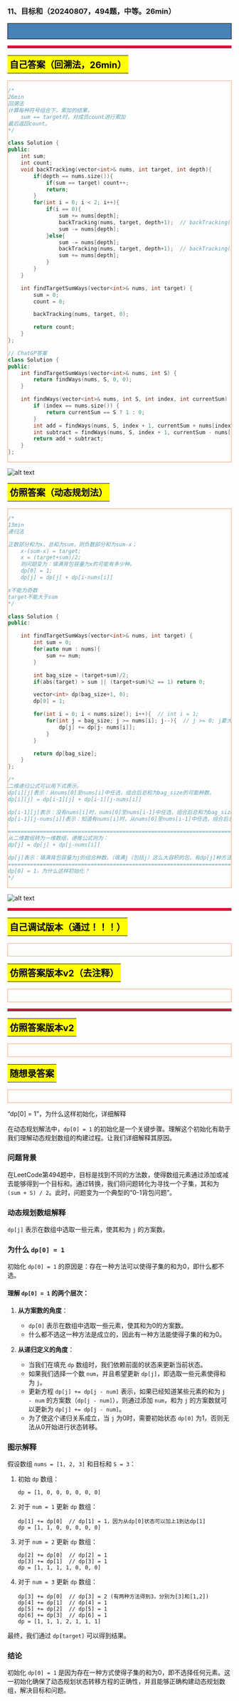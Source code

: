 ### 11、目标和（20240807，494题，中等。26min）
<div style="border: 1px solid black; padding: 10px; background-color: SteelBlue;">



  </p>
</div>

<hr style="border-top: 5px solid #DC143C;">
<table>
  <tr>
    <td bgcolor="Yellow" style="padding: 5px; border: 0px solid black;">
      <span style="font-weight: bold; font-size: 20px;color: black;">
      自己答案（回溯法，26min）
      </span>
    </td>
  </tr>
</table>
<div style="padding: 0px; border: 1.5px solid LightSalmon; margin-bottom: 10px;">

```C++
/*
26min
回溯法
计算每种符号组合下，累加的结果，
    sum == target时，对成员count进行累加
最后返回count。
*/

class Solution {
public:
    int sum;
    int count;
    void backTracking(vector<int>& nums, int target, int depth){
        if(depth == nums.size()){
            if(sum == target) count++;
            return;
        }
        for(int i = 0; i < 2; i++){
            if(i == 0){
                sum += nums[depth];
                backTracking(nums, target, depth+1);  // backTracking(nums, target, depth++)
                sum -= nums[depth];
            }else{
                sum -= nums[depth];
                backTracking(nums, target, depth+1);  // backTracking(nums, target, depth++)
                sum += nums[depth];
            }
        }
    }

    int findTargetSumWays(vector<int>& nums, int target) {
        sum = 0;
        count = 0;

        backTracking(nums, target, 0);

        return count;
    }
};

// ChatGP答案
class Solution {
public:
    int findTargetSumWays(vector<int>& nums, int S) {
        return findWays(nums, S, 0, 0);
    }

    int findWays(vector<int>& nums, int S, int index, int currentSum) {
        if (index == nums.size()) {
            return currentSum == S ? 1 : 0;
        }
        int add = findWays(nums, S, index + 1, currentSum + nums[index]);
        int subtract = findWays(nums, S, index + 1, currentSum - nums[index]);
        return add + subtract;
    }
};
```

</div>

![alt text](9be66001b1860ed2b3e77703267ca09.png)

<table>
  <tr>
    <td bgcolor="Yellow" style="padding: 5px; border: 0px solid black;">
      <span style="font-weight: bold; font-size: 20px;color: black;">
      仿照答案（动态规划法）
      </span>
    </td>
  </tr>
</table>

<div style="padding: 0px; border: 1.5px solid LightSalmon; margin-bottom: 10px">

```C++
/*
13min
递归法

正数部分和为x，总和为sum，则负数部分和为sum-x；
    x-(sum-x) = target;
    x = (target+sum)/2;
    则问题变为：填满背包容量为x的可能有多少种。
    dp[0] = 1;
    dp[j] = dp[j] + dp[i-nums[i]]

x不能为奇数
target不能大于sum
*/

class Solution {
public:

    int findTargetSumWays(vector<int>& nums, int target) {
        int sum = 0;
        for(auto num : nums){
            sum += num;
        }

        int bag_size = (target+sum)/2;
        if(abs(target) > sum || (target+sum)%2 == 1) return 0;

        vector<int> dp(bag_size+1, 0);
        dp[0] = 1;

        for(int i = 0; i < nums.size(); i++){  // int i = 1;
            for(int j = bag_size; j >= nums[i]; j--){  // j >= 0; j要大于nums[i]，否则dp[j- nums[i]]会越界！！！
                dp[j] += dp[j- nums[i]];
            }
        } 

        return dp[bag_size];
    }
};

/*
二维递归公式可以用下式表示。
dp[i][j]表示：从nums[0]至nums[i]中任选，组合后总和为bag_size的可能种数。
dp[i][j] = dp[i-1][j] + dp[i-1][j-nums[i]]

dp[i-1][j]表示：没有nums[i]时，nums[0]至nums[i-1]中任选，组合后总和为bag_size的可能种数。
dp[i-1][j-nums[i]]表示：知道有nums[i]时，从nums[0]至nums[i-1]中任选，组合后总和为(bag_size-nums[i])的可能种数!!!

===============================================================================
从二维数组转为一维数组，递推公式则为：
dp[j] = dp[j] + dp[j-nums[i]]

dp[j]表示：填满背包容量为j的组合种数。（填满j（包括j）这么大容积的包，有dp[j]种方法）
===============================================================================
dp[0] = 1，为什么这样初始化？
*/
```
</div>

![alt text](0fa67644abecdeaca261c1154b34bef.png)

<hr style="border-top: 5px solid #DC143C;">

<table>
  <tr>
    <td bgcolor="Yellow" style="padding: 5px; border: 0px solid black;">
      <span style="font-weight: bold; font-size: 20px;color: black;">
      自己调试版本（通过！！！）
      </span>
    </td>
  </tr>
</table>

<div style="padding: 0px; border: 1.5px solid LightSalmon; margin-bottom: 10px">

```C++


```
</div>

<table>
  <tr>
    <td bgcolor="Yellow" style="padding: 5px; border: 0px solid black;">
      <span style="font-weight: bold; font-size: 20px;color: black;">
      仿照答案版本v2（去注释）
      </span>
    </td>
  </tr>
</table>

<div style="padding: 0px; border: 1.5px solid LightSalmon; margin-bottom: 10px">

```C++


```
</div>

<hr style="border-top: 5px solid #DC143C;">

<table>
  <tr>
    <td bgcolor="Yellow" style="padding: 5px; border: 0px solid black;">
      <span style="font-weight: bold; font-size: 20px;color: black;">
      仿照答案版本v2
      </span>
    </td>
  </tr>
</table>

<div style="padding: 0px; border: 1.5px solid LightSalmon; margin-bottom: 10px">

```C++


```
</div>

<table>
  <tr>
    <td bgcolor="Yellow" style="padding: 5px; border: 0px solid black;">
      <span style="font-weight: bold; font-size: 20px;color: black;">
      随想录答案
      </span>
    </td>
  </tr>
</table>

<div style="padding: 0px; border: 1.5px solid LightSalmon; margin-bottom: 10px">

```C++


```
</div>


“dp[0] = 1”，为什么这样初始化，详细解释

在动态规划解法中，`dp[0] = 1` 的初始化是一个关键步骤。理解这个初始化有助于我们理解动态规划数组的构建过程。让我们详细解释其原因。

### 问题背景
在LeetCode第494题中，目标是找到不同的方法数，使得数组元素通过添加或减去能够得到一个目标和。通过转换，我们将问题转化为寻找一个子集，其和为 `(sum + S) / 2`。此时，问题变为一个典型的“0-1背包问题”。

### 动态规划数组解释
`dp[j]` 表示在数组中选取一些元素，使其和为 `j` 的方案数。

### 为什么 `dp[0] = 1`
初始化 `dp[0] = 1` 的原因是：存在一种方法可以使得子集的和为0，即什么都不选。

#### 理解 `dp[0] = 1` 的两个层次：
1. **从方案数的角度**：
    - `dp[0]` 表示在数组中选取一些元素，使其和为0的方案数。
    - 什么都不选这一种方法是成立的，因此有一种方法能使得子集的和为0。

2. **从递归定义的角度**：
    - 当我们在填充 `dp` 数组时，我们依赖前面的状态来更新当前状态。
    - 如果我们选择一个数 `num`，并且希望更新 `dp[j]`，即选取一些元素使得和为 `j`。
    - 更新方程 `dp[j] += dp[j - num]` 表示，如果已经知道某些元素的和为 `j - num` 的方案数（`dp[j - num]`），则通过添加 `num`，和为 `j` 的方案数就可以更新为 `dp[j] += dp[j - num]`。
    - 为了使这个递归关系成立，当 `j` 为0时，需要初始状态 `dp[0]` 为1，否则无法从0开始进行状态转移。

### 图示解释
假设数组 `nums = [1, 2, 3]` 和目标和 `S = 3`：

1. 初始 `dp` 数组：
    ```
    dp = [1, 0, 0, 0, 0, 0, 0]
    ```

2. 对于 `num = 1` 更新 `dp` 数组：
    ```
    dp[1] += dp[0]  // dp[1] = 1，因为从dp[0]状态可以加上1到达dp[1]
    dp = [1, 1, 0, 0, 0, 0, 0]
    ```

3. 对于 `num = 2` 更新 `dp` 数组：
    ```
    dp[2] += dp[0]  // dp[2] = 1
    dp[3] += dp[1]  // dp[3] = 1
    dp = [1, 1, 1, 1, 0, 0, 0]
    ```

4. 对于 `num = 3` 更新 `dp` 数组：
    ```
    dp[3] += dp[0]  // dp[3] = 2 (有两种方法得到3，分别为[3]和[1,2])
    dp[4] += dp[1]  // dp[4] = 1
    dp[5] += dp[2]  // dp[5] = 1
    dp[6] += dp[3]  // dp[6] = 1
    dp = [1, 1, 1, 2, 1, 1, 1]
    ```

最终，我们通过 `dp[target]` 可以得到结果。

### 结论
初始化 `dp[0] = 1` 是因为存在一种方式使得子集的和为0，即不选择任何元素。这一初始化确保了动态规划状态转移方程的正确性，并且能够正确构建动态规划数组，解决目标和问题。